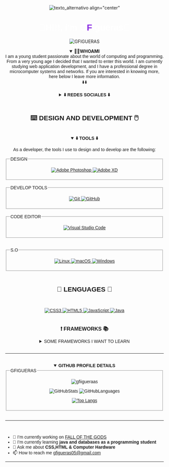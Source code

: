 <div align="center">

![texto_alternativo align="center"](X2Download_app-GF%C2%B4sBOT_Logo_Trailer-_1080p__AdobeExpress.gif)



<h1 align="center" style="color:white;"><strong><font face="sans-serif">👋Hi!!, i'm G<span style="color:blueviolet;">F</span>igueras👋</font></strong></h1>

![GFIGUERAS](https://img.shields.io/badge/GFIGUERAS-black.svg?style=for-the-badge&logo=dev.to&logoColor=white)
<details open>
<summary><b>👨‍💻WHOAMI</b></summary>
<h><font  face="sans-serif">I am a young student passionate about the world of computing and programming. From a very young age I decided that I wanted to enter this world. I am currently studying web application development, and I have a professional degree in microcomputer systems and networks.
If you are interested in knowing more, here below I leave more information. <br><div align="center">⬇️⬇️</div></h><br>
</details>
</div>
<div align="center">



<details>
<summary><strong>⬇️ REDES SOCIALES ⬇️</strong></summary><br>
<div>
<a href="">

![Discord](https://img.shields.io/badge/WS1_0430-%237289DA.svg?style=for-the-badge&logo=discord&logoColor=white)
</a>
<a href="https://www.instagram.com/guiillee_.03/">
![Instagram](https://img.shields.io/badge/Instagram-%23E4405F.svg?style=for-the-badge&logo=Instagram&logoColor=white)
</a>
<a href="https://www.linkedin.com/in/guillermo-figueras-b2997a240/">
![LinkedIn](https://img.shields.io/badge/linkedin-%230077B5.svg?style=for-the-badge&logo=linkedin&logoColor=white)
</a>
</div><br>
<h3><b>VIDEOJUEGOS</b></h3><br>
<div>
<a href="https://www.blizzard.com/es-es/">

![Battle.net](https://img.shields.io/badge/WS1_21104-%2300AEFF.svg?style=for-the-badge&logo=battle.net&logoColor=white)
</a>
<a href="https://www.riotgames.com/es">
![Riot Games](https://img.shields.io/badge/WS1YT-D32936.svg?style=for-the-badge&logo=riotgames&logoColor=white)
</a>
<a href="https://steamcommunity.com/profiles/76561198340717076/">
![Steam](https://img.shields.io/badge/WS1-%23000000.svg?style=for-the-badge&logo=steam&logoColor=white)
</a>
</div>


</details>
</div>
<br>
<div align="center">
<h2 align="center"><strong> ⌨️ DESIGN AND DEVELOPMENT 🖱️</strong></h2><br>
<details open>
<summary><strong>⬇️ TOOLS ⬇️</strong></summary>
<p>As a developer, the tools I use to design and to develop are the following:</p>
<div>
<fieldset>
<legend>DESIGN</legend>
<a  href="https://www.adobe.com/es/products/photoshop/landpb.html?mv=search&mv=search&sdid=LZ32SYVR&ef_id=7233d3034d1218c2f0bdb03d863ea2d4:G:s&s_kwcid=AL!3085!10!79714721920047!79714789232193">

![Adobe Photoshop](https://img.shields.io/badge/adobe%20photoshop-%2331A8FF.svg?style=for-the-badge&logo=adobe%20photoshop&logoColor=white)
</a>
<a href="https://www.adobe.com/es/products/xd.html">
![Adobe XD](https://img.shields.io/badge/Adobe%20XD-470137?style=for-the-badge&logo=Adobe%20XD&logoColor=#FF61F6)
</a>
</fieldset>
<br>
<fieldset>
<legend>DEVELOP TOOLS</legend>
<a href="">

![Git](https://img.shields.io/badge/git-%23F05033.svg?style=for-the-badge&logo=git&logoColor=white)
</a>
<a href="">
![GitHub](https://img.shields.io/badge/github-%23121011.svg?style=for-the-badge&logo=github&logoColor=white)
</a>
</fieldset>
<br>
<fieldset>
<legend>CODE EDITOR</legend>
<a href="https://es.wikipedia.org/wiki/Visual_Studio_Code">

![Visual Studio Code](https://img.shields.io/badge/Visual%20Studio%20Code-0078d7.svg?style=for-the-badge&logo=visual-studio-code&logoColor=white)
</a></fieldset>
<br>
<fieldset>
<legend>S.O</legend>
<a href="https://es.wikipedia.org/wiki/GNU/Linux">

![Linux](https://img.shields.io/badge/Linux-FCC624?style=for-the-badge&logo=linux&logoColor=black)
</a>
<a href="https://es.wikipedia.org/wiki/Mac_OS">
![macOS](https://img.shields.io/badge/mac%20os-000000?style=for-the-badge&logo=macos&logoColor=F0F0F0)
</a>
<a href="https://es.wikipedia.org/wiki/Microsoft_Windows">
![Windows](https://img.shields.io/badge/Windows-0078D6?style=for-the-badge&logo=windows&logoColor=white)
</a>
</fieldset>
</div>
</details>
</div><br>
<div align="center">
<h2><b>🧾 LENGUAGES 📖</b></h2>
<br>
<a href="https://es.wikipedia.org/wiki/CSS">

![CSS3](https://img.shields.io/badge/css3-%231572B6.svg?style=for-the-badge&logo=css3&logoColor=white)
</a>
<a href="https://es.wikipedia.org/wiki/HTML">
![HTML5](https://img.shields.io/badge/html5-%23E34F26.svg?style=for-the-badge&logo=html5&logoColor=white)
</a>
<a href="https://es.wikipedia.org/wiki/JavaScript">
![JavaScript](https://img.shields.io/badge/javascript-%23323330.svg?style=for-the-badge&logo=javascript&logoColor=%23F7DF1E)
</a>
<a href="https://es.wikipedia.org/wiki/Java_(lenguaje_de_programaci%C3%B3n)">
![Java](https://img.shields.io/badge/java-%23ED8B00.svg?style=for-the-badge&logo=java&logoColor=white)
</a>
<br><br>
<h3><b>❗ FRAMEWORKS 📚</b></h3>
<details>
<summary>SOME FRAMEWORKS I WANT TO LEARN</summary><br>
<a href="https://es.wikipedia.org/wiki/Bootstrap_(framework)">

![Bootstrap](https://img.shields.io/badge/bootstrap-%23563D7C.svg?style=for-the-badge&logo=bootstrap&logoColor=white)
</a>
<a href="https://es.wikipedia.org/wiki/React">
![React](https://img.shields.io/badge/react-%2320232a.svg?style=for-the-badge&logo=react&logoColor=%2361DAFB)
</a>
</details>
</div><br>
<hr><br>
<div align="center">
<details open>

<summary><b>GITHUB PROFILE DETAILS</b></summary>
<fieldset>
<legend>GFIGUERAS</legend>
<div align="center">
<p align="center"> <img src="https://komarev.com/ghpvc/?username=gfiigueraas&label=Profile%20views&color=0e75b6&style=flat" alt="gfiigueraas" /> </p>

 ![GitHubStats](https://github-readme-stats-git-masterorgs-github-readme-stats-team.vercel.app/api?username=gy-toxyc&include_orgs=true&theme=dark)
![GitHubLanguages](https://github-readme-stats-git-masterorgs-github-readme-stats-team.vercel.app/api/top-langs/?username=gy-toxyc&include_orgs=true&theme=dark)
 

 [![Top Langs](https://github-readme-stats.vercel.app/api/top-langs/?username=gy-gfigueras&layout=compact)](https://github.com/anuraghazra/github-readme-stats)
</div>
</fieldset>
</details>
</div><br><hr><br>
<div align="left">

- 🔭 I’m currently working on <a href="https://github.com/GY-CODING">FALL OF THE GODS</a>
- 🌱 I’m currently learning **java and databases as a programming student**
- 💬 Ask me about **CSS,HTML & Computer Hardware**
- 📫 How to reach me <a href="mailto:gfigueras05@gmail.com">gfigueras05@gmail.com</a>
<hr>
</div>
